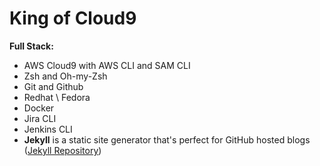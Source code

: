 # King of Cloud9

**Full Stack:** 

- AWS Cloud9 with AWS CLI and SAM CLI
- Zsh and Oh-my-Zsh
- Git and Github
- Redhat \ Fedora
- Docker
- Jira CLI
- Jenkins CLI
- **Jekyll** is a static site generator that's perfect for GitHub hosted blogs ([Jekyll Repository](https://github.com/jekyll/jekyll))

